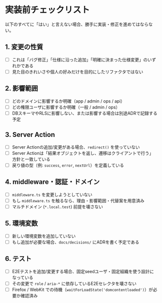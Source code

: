 # 実装前チェックリスト

以下のすべてに「はい」と言えない場合、勝手に実装・修正を進めてはならない。

## 1. 変更の性質
- [ ] これは「バグ修正」「仕様に沿った追加」「明確に決まった仕様変更」のいずれかである
- [ ] 見た目のきれいさや個人の好みだけを目的にしたリファクタではない

## 2. 影響範囲
- [ ] どのドメインに影響するか明確（app / admin / ops / api）
- [ ] どの権限ユーザに影響するか明確（一般 / admin / ops）
- [ ] DBスキーマやRLSに影響しない、または影響する場合は別途ADRで記録する予定

## 3. Server Action
- [ ] Server Actionの追加/変更がある場合、`redirect()` を使っていない
- [ ] Server Actionは「結果オブジェクトを返し、遷移はクライアントで行う」方針と一致している
- [ ] 戻り値の型（例: `success`, `error`, `nextUrl`）を定義している

## 4. middleware・認証・ドメイン
- [ ] `middleware.ts` を変更しようとしていない
- [ ] もし `middleware.ts` を触るなら、理由・影響範囲・代替案を用意済み
- [ ] マルチドメイン (`*.local.test`) 前提を壊さない

## 5. 環境変数
- [ ] 新しい環境変数を追加していない
- [ ] もし追加が必要な場合、`docs/decisions/` にADRを書く予定である

## 6. テスト
- [ ] E2Eテストを追加/変更する場合、固定seedユーザ・固定組織を使う設計になっている
- [ ] その変更で `role` / `aria-*` に依存しているE2Eセレクタを壊さない
- [ ] Firefox / WebKit での待機（`waitForLoadState('domcontentloaded')`）が必要か確認済み